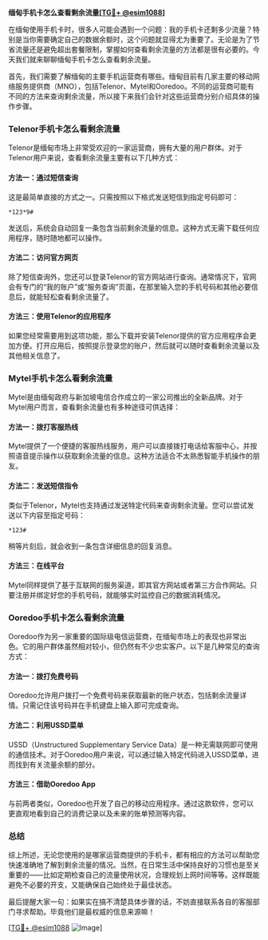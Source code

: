 **缅甸手机卡怎么查看剩余流量[[TG💪+ @esim1088](https://t.me/s/esim1088)]**

在缅甸使用手机卡时，很多人可能会遇到一个问题：我的手机卡还剩多少流量？特别是当你需要确定自己的数据余额时，这个问题就显得尤为重要了。无论是为了节省流量还是避免超出套餐限制，掌握如何查看剩余流量的方法都是很有必要的。今天我们就来聊聊缅甸手机卡怎么查看剩余流量。

首先，我们需要了解缅甸的主要手机运营商有哪些。缅甸目前有几家主要的移动网络服务提供商（MNO），包括Telenor、Mytel和Ooredoo。不同的运营商可能有不同的方法来查询剩余流量，所以接下来我们会针对这些运营商分别介绍具体的操作步骤。

### Telenor手机卡怎么看剩余流量

Telenor是缅甸市场上非常受欢迎的一家运营商，拥有大量的用户群体。对于Telenor用户来说，查看剩余流量主要有以下几种方式：

#### 方法一：通过短信查询
这是最简单直接的方式之一。只需按照以下格式发送短信到指定号码即可：
```
*123*9#
```
发送后，系统会自动回复一条包含当前剩余流量的信息。这种方式无需下载任何应用程序，随时随地都可以操作。

#### 方法二：访问官方网页
除了短信查询外，您还可以登录Telenor的官方网站进行查询。通常情况下，官网会有专门的“我的账户”或“服务查询”页面，在那里输入您的手机号码和其他必要信息后，就能轻松查看剩余流量了。

#### 方法三：使用Telenor的应用程序
如果您经常需要用到这项功能，那么下载并安装Telenor提供的官方应用程序会更加方便。打开应用后，按照提示登录您的账户，然后就可以随时查看剩余流量以及其他相关信息了。

### Mytel手机卡怎么看剩余流量

Mytel是由缅甸政府与新加坡电信合作成立的一家公司推出的全新品牌。对于Mytel用户而言，查看剩余流量也有多种途径可供选择：

#### 方法一：拨打客服热线
Mytel提供了一个便捷的客服热线服务，用户可以直接拨打电话给客服中心，并按照语音提示操作以获取剩余流量的信息。这种方法适合不太熟悉智能手机操作的朋友。

#### 方法二：发送短信指令
类似于Telenor，Mytel也支持通过发送特定代码来查询剩余流量。您可以尝试发送以下内容至指定号码：
```
*123#
```
稍等片刻后，就会收到一条包含详细信息的回复消息。

#### 方法三：在线平台
Mytel同样提供了基于互联网的服务渠道，即其官方网站或者第三方合作网站。只要注册并绑定好您的手机号码，就能够实时监控自己的数据消耗情况。

### Ooredoo手机卡怎么看剩余流量

Ooredoo作为另一家重要的国际级电信运营商，在缅甸市场上的表现也非常出色。它的用户群体虽然相对较小，但仍然有不少忠实客户。以下是几种常见的查询方式：

#### 方法一：拨打免费号码
Ooredoo允许用户拨打一个免费号码来获取最新的账户状态，包括剩余流量详情。只需记住该号码并在手机键盘上输入即可完成查询。

#### 方法二：利用USSD菜单
USSD（Unstructured Supplementary Service Data）是一种无需联网即可使用的通信技术。对于Ooredoo用户来说，可以通过输入特定代码进入USSD菜单，进而找到有关流量余额的部分。

#### 方法三：借助Ooredoo App
与前两者类似，Ooredoo也开发了自己的移动应用程序。通过这款软件，您可以更直观地看到自己的消费记录以及未来的账单预测等内容。

### 总结

综上所述，无论您使用的是哪家运营商提供的手机卡，都有相应的方法可以帮助您快速准确地了解到剩余流量的情况。当然，在日常生活中保持良好的习惯也是至关重要的——比如定期检查自己的流量使用状况，合理规划上网时间等等。这样既能避免不必要的开支，又能确保自己始终处于最佳状态。

最后提醒大家一句：如果实在搞不清楚具体步骤的话，不妨直接联系各自的客服部门寻求帮助。毕竟他们是最权威的信息来源嘛！

[[TG💪+ @esim1088](https://t.me/s/esim1088) ![Image](https://i.postimg.cc/4NQfJmqS/Snipaste-2025-05-13-00-14-12.png)]